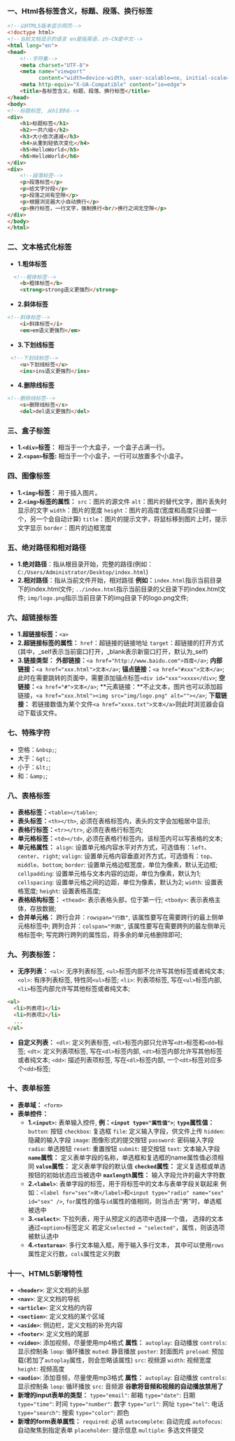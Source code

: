 ### 一、Html各标签含义，标题、段落、换行标签
```html
<!--以HTML5版本显示网页-->
<!doctype html>
<!--当前文档显示的语言 en是指英语，zh-CN是中文-->
<html lang="en">
<head>
    <!--字符集-->
    <meta charset="UTF-8">
    <meta name="viewport"
          content="width=device-width, user-scalable=no, initial-scale=1.0, maximum-scale=1.0, minimum-scale=1.0">
    <meta http-equiv="X-UA-Compatible" content="ie=edge">
    <title>各标签含义，标题、段落、换行标签</title>
</head>
<body>
<!--标题标签, 从h1到h6-->
<div>
    <h1>标题标签</h1>
    <h2>一共六级</h2>
    <h3>大小依次递减</h3>
    <h4>从重到轻依次变化</h4>
    <h5>HelloWorld</h5>
    <h6>HelloWorld</h6>
</div>
<div>
    <!--段落标签-->
    <p>段落标签</p>
    <p>给文字分段</p>
    <p>段落之间有空隙</p>
    <p>根据浏览器大小自动换行</p>
    <p>换行标签，一行文字，强制换行<br/>换行之间无空隙</p>
</div>
</body>
</html>
```
### 二、文本格式化标签
* **1.粗体标签**
```html
  <!--粗体标签-->
    <b>粗体标签</b> 
    <strong>strong语义更强烈</strong>
```
* **2.斜体标签**
```html
<!--斜体标签-->
    <i>斜体标签</i>
    <em>em语义更强烈</em>
```
* **3.下划线标签**
```html
 <!--下划线标签-->
    <u>下划线标签</u> 
    <ins>ins语义更强烈</ins>
```
* **4.删除线标签**
```html
<!--删除线标签-->
    <s>删除线标签</s> 
    <del>del语义更强烈</del>
```
### 三、盒子标签
* **1.`<div>`标签：** 相当于一个大盒子，一个盒子占满一行。
* **2.`<span>`标签:** 相当于一个小盒子，一行可以放置多个小盒子。
### 四、图像标签
* **1.`<img>`标签：** 用于插入图片。
* **2.`<img>`标签的属性：**
   `src`：图片的源文件
   `alt`：图片的替代文字，图片丢失时显示的文字
   `width`：图片的宽度
   `height`：图片的高度(宽度和高度只设置一个，另一个会自动计算)
   `title`：图片的提示文字，将鼠标移到图片上时，提示文字显示
   `border`：图片的边框宽度
### 五、绝对路径和相对路径
* **1.绝对路径**：指从根目录开始，完整的路径(例如：`C:/Users/Administrator/Desktop/index.html`)
* **2.相对路径**：指从当前文件开始，相对路径
 **例如：**`index.html`指示当前目录下的index.html文件; 
 `../index.html`指示当前目录的父目录下的index.html文件;
 `img/logo.png`指示当前目录下的img目录下的logo.png文件;
### 六、超链接标签
* **1.超链接标签：**`<a>`
* **2.超链接标签的属性：**
  `href`：超链接的链接地址
  `target`：超链接的打开方式(其中，_self表示当前窗口打开，_blank表示新窗口打开，默认为_self)
* **3.链接类型：**
  **外部链接：**`<a href="http://www.baidu.com">百度</a>`;
  **内部链接：**`<a href="xxx.html">文本</a>`;
  **锚点链接：**`<a href="#xxx">文本</a>`; 此时在需要跳转的页面中，需要添加锚点标签`<div id="xxx">xxxx</div>`;
  **空链接：**`<a href="#">文本</a>`;
  **元素链接：**不止文本，图片也可以添加超链接，`<a href="xxx.html"><img src="img/logo.png" alt=""></a>`;
  **下载链接：** 若链接数值为某个文件`<a href="xxxx.txt">文本</a>`则此时浏览器会自动下载该文件。
### 七、特殊字符
* 空格：`&nbsp;`;
* 大于：`&gt;`;
* 小于：`&lt;`;
* 和：`&amp;`;
### 八、表格标签
* **表格标签：**`<table></table>`;
* **表头标签：**`<th></th>`, 必须在表格标签内，表头的文字会加粗居中显示;
* **表格行标签：**`<tr></tr>`, 必须在表格行标签内;
* **单元格标签：**`<td></td>`, 必须在表格行标签内，该标签内可以写表格的文本;
* **单元格属性：**
  `align`: 设置单元格内容水平对齐方式，可选值有：`left`、`center`、`right`;
  `valign`: 设置单元格内容垂直对齐方式，可选值有：`top`、`middle`、`bottom`;
  `border`: 设置单元格边框宽度，单位为像素，默认无边框;
  `cellpadding`: 设置单元格与文本内容的边距，单位为像素，默认为1;
  `cellspacing`: 设置单元格之间的边距，单位为像素，默认为2;
  `width`: 设置表格宽度;
  `height`: 设置表格高度;
* **表格结构标签：**
  `<thead>`: 表示表格头部，位于第一行;
  `<tbody>`: 表示表格主体，存放数据;
* **合并单元格：**
  跨行合并：`rowspan="行数"`, 该属性要写在需要跨行的最上侧单元格标签中;
  跨列合并：`colspan="列数"`, 该属性要写在需要跨列的最左侧单元格标签中;
  写完跨行跨列的属性后，将多余的单元格删除即可;
### 九、列表标签：
* **无序列表：**
  `<ul>`: 无序列表标签, `<ul>`标签内部不允许写其他标签或者纯文本;
  `<ol>`: 有序列表标签, 特性同`<ul>`标签;
  `<li>`: 列表项标签, 写在`<ul>`标签内部, `<li>`标签内部允许写其他标签或者纯文本;
```html
<ul>
  <li>列表项1</li>
  <li>列表项2</li>
  ...
</ul>
```
* **自定义列表：**
  `<dl>`: 定义列表标签, `<dl>`标签内部只允许写`<dt>`标签和`<dd>`标签;
  `<dt>`: 定义列表项标签, 写在`<dl>`标签内部, `<dt>`标签内部允许写其他标签或者纯文本;
  `<dd>`: 描述列表项标签, 写在`<dl>`标签内部, 一个`<dt>`标签对应多个`<dd>`标签;
### 十、表单标签
* **表单域：** `<form>`
* **表单控件：**
  * **1.`<input>`:** 表单输入控件, **例：`<input type="属性值">`**;
    **`type`属性值：**
    `button`: 按钮
    `checkbox`: 复选框
    `file`: 定义输入字段，供文件上传
    `hidden`: 隐藏的输入字段
    `image`: 图像形式的提交按钮
    `password`: 密码输入字段
    `radio`: 单选按钮
    `reset`: 重置按钮
    `submit`: 提交按钮
    `text`: 文本输入字段
    **`name`属性：** 定义表单字段的名称，单选框和复选框的name属性值必须相同
    **`value`属性：** 定义表单字段的默认值
    **`checked`属性：** 定义复选框或单选按钮的初始状态应当被选中
    **`maxlength`属性：** 输入字段允许的最大字符数
  * **2.`<label>`**: 表单字段的标签，用于将标签中的文本与表单字段关联起来
    例如：`<label for="sex">男</label>`和`<input type="radio" name="sex" id="sex" />`, `for`属性的值与`id`属性的值相同，则当点击“男”时，单选框被选中
  * **3.`<select>`**: 下拉列表，用于从预定义的选项中选择一个值，
   选择的文本通过`<option>`标签定义
   若定义`selected = "selected"`，属性，则该选项被默认选中
  * **4.`<textarea>`**: 多行文本输入框，用于输入多行文本，
    其中可以使用`rows`属性定义行数，`cols`属性定义列数
### 十一、HTML5新增特性
* **`<header>`**: 定义文档的头部
* **`<nav>`**: 定义文档的导航
* **`<article>`**: 定义文档的内容
* **`<section>`**: 定义文档的某个区域
* **`<aside>`**: 侧边栏，定义文档的补充内容
* **`<footer>`**: 定义文档的尾部
* **`<video>`**: 添加视频，尽量使用mp4格式
  **属性：**
  `autoplay`: 自动播放
  `controls`: 显示控制条
  `loop`: 循环播放
  `muted`: 静音播放
  `poster`: 封面图片
  `preload`: 预加载(若加了`autoplay`属性，则会忽略该属性)
  `src`: 视频源
  `width`: 视频宽度
  `height`: 视频高度
* **`<audio>`**: 添加音频，尽量使用mp3格式
  **属性：**
  `autoplay`: 自动播放
  `controls`: 显示控制条
  `loop`: 循环播放
  `src`: 音频源
  **谷歌将音频和视频的自动播放禁用了**
* **新增的input表单的类型：**
  `type="email"`: 邮箱
  `type="date"`: 日期
  `type="time"`: 时间
  `type="number"`: 数字
  `type="url"`: 网址
  `type="tel"`: 电话
  `type="search"`: 搜索
  `type="color"`: 颜色
* **新增的form表单属性：**
  `required`: 必填
  `autocomplete`: 自动完成
  `autofocus`: 自动聚焦到指定表单
  `placeholder`: 提示信息
  `multiple`: 多选文件提交
  


